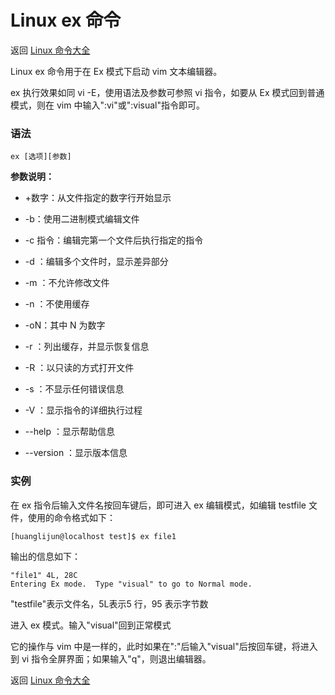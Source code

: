 # Linux ex 命令

返回 [Linux 命令大全](https://ahuang007.github.com/Linux-Command)

Linux ex 命令用于在 Ex 模式下启动 vim 文本编辑器。

ex 执行效果如同 vi -E，使用语法及参数可参照 vi 指令，如要从 Ex 模式回到普通模式，则在 vim 中输入":vi"或":visual"指令即可。

### 语法

```
ex [选项][参数]
```

**参数说明：**

- +数字：从文件指定的数字行开始显示

- -b：使用二进制模式编辑文件
- -c 指令：编辑完第一个文件后执行指定的指令
- -d ：编辑多个文件时，显示差异部分
- -m ：不允许修改文件
- -n ：不使用缓存
- -oN：其中 N 为数字
- -r ：列出缓存，并显示恢复信息
- -R ：以只读的方式打开文件
- -s ：不显示任何错误信息
- -V ：显示指令的详细执行过程
- --help ：显示帮助信息
- --version ：显示版本信息

### 实例

在 ex 指令后输入文件名按回车键后，即可进入 ex 编辑模式，如编辑 testfile 文件，使用的命令格式如下：

```
[huanglijun@localhost test]$ ex file1
```

输出的信息如下：

```
"file1" 4L, 28C
Entering Ex mode.  Type "visual" to go to Normal mode.
```

"testfile"表示文件名，5L表示5 行，95 表示字节数

进入 ex 模式。输入"visual"回到正常模式

它的操作与 vim 中是一样的，此时如果在":"后输入"visual"后按回车键，将进入到 vi 指令全屏界面；如果输入"q"，则退出编辑器。

返回 [Linux 命令大全](https://ahuang007.github.com/Linux-Command)